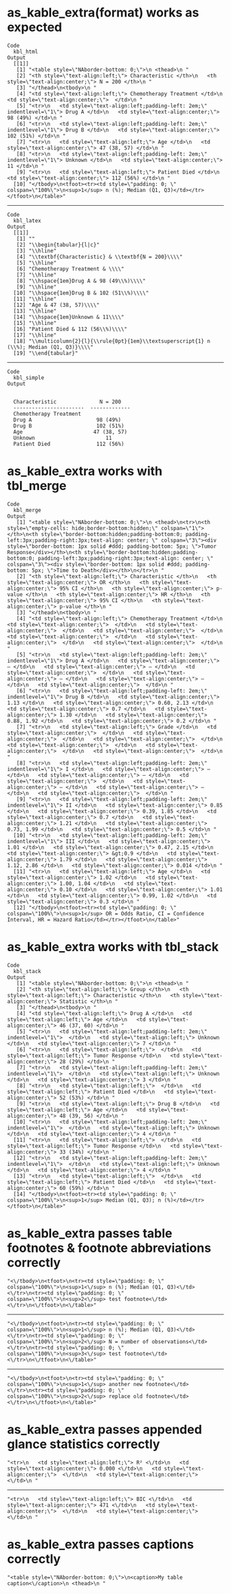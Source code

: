# as_kable_extra(format) works as expected

    Code
      kbl_html
    Output
      [[1]]
       [1] "<table style=\"NAborder-bottom: 0;\">\n <thead>\n "                                                                                                
       [2] "<th style=\"text-align:left;\"> Characteristic </th>\n   <th style=\"text-align:center;\"> N = 200 </th>\n "                                       
       [3] "</thead>\n<tbody>\n "                                                                                                                              
       [4] "<td style=\"text-align:left;\"> Chemotherapy Treatment </td>\n   <td style=\"text-align:center;\">  </td>\n "                                      
       [5] "<tr>\n   <td style=\"text-align:left;padding-left: 2em;\" indentlevel=\"1\"> Drug A </td>\n   <td style=\"text-align:center;\"> 98 (49%) </td>\n " 
       [6] "<tr>\n   <td style=\"text-align:left;padding-left: 2em;\" indentlevel=\"1\"> Drug B </td>\n   <td style=\"text-align:center;\"> 102 (51%) </td>\n "
       [7] "<tr>\n   <td style=\"text-align:left;\"> Age </td>\n   <td style=\"text-align:center;\"> 47 (38, 57) </td>\n "                                     
       [8] "<tr>\n   <td style=\"text-align:left;padding-left: 2em;\" indentlevel=\"1\"> Unknown </td>\n   <td style=\"text-align:center;\"> 11 </td>\n "      
       [9] "<tr>\n   <td style=\"text-align:left;\"> Patient Died </td>\n   <td style=\"text-align:center;\"> 112 (56%) </td>\n "                              
      [10] "</tbody>\n<tfoot><tr><td style=\"padding: 0; \" colspan=\"100%\">\n<sup>1</sup> n (%); Median (Q1, Q3)</td></tr></tfoot>\n</table>"                
      

---

    Code
      kbl_latex
    Output
      [[1]]
       [1] ""                                                                                      
       [2] "\\begin{tabular}{l|c}"                                                                 
       [3] "\\hline"                                                                               
       [4] "\\textbf{Characteristic} & \\textbf{N = 200}\\\\"                                      
       [5] "\\hline"                                                                               
       [6] "Chemotherapy Treatment & \\\\"                                                         
       [7] "\\hline"                                                                               
       [8] "\\hspace{1em}Drug A & 98 (49\\%)\\\\"                                                  
       [9] "\\hline"                                                                               
      [10] "\\hspace{1em}Drug B & 102 (51\\%)\\\\"                                                 
      [11] "\\hline"                                                                               
      [12] "Age & 47 (38, 57)\\\\"                                                                 
      [13] "\\hline"                                                                               
      [14] "\\hspace{1em}Unknown & 11\\\\"                                                         
      [15] "\\hline"                                                                               
      [16] "Patient Died & 112 (56\\%)\\\\"                                                        
      [17] "\\hline"                                                                               
      [18] "\\multicolumn{2}{l}{\\rule{0pt}{1em}\\textsuperscript{1} n (\\%); Median (Q1, Q3)}\\\\"
      [19] "\\end{tabular}"                                                                        
      

---

    Code
      kbl_simple
    Output
      
      
      Characteristic              N = 200   
      -----------------------  -------------
      Chemotherapy Treatment                
      Drug A                     98 (49%)   
      Drug B                     102 (51%)  
      Age                       47 (38, 57) 
      Unknown                       11      
      Patient Died               112 (56%)  

# as_kable_extra works with tbl_merge

    Code
      kbl_merge
    Output
       [1] "<table style=\"NAborder-bottom: 0;\">\n <thead>\n<tr>\n<th style=\"empty-cells: hide;border-bottom:hidden;\" colspan=\"1\"></th>\n<th style=\"border-bottom:hidden;padding-bottom:0; padding-left:3px;padding-right:3px;text-align: center; \" colspan=\"3\"><div style=\"border-bottom: 1px solid #ddd; padding-bottom: 5px; \">Tumor Response</div></th>\n<th style=\"border-bottom:hidden;padding-bottom:0; padding-left:3px;padding-right:3px;text-align: center; \" colspan=\"3\"><div style=\"border-bottom: 1px solid #ddd; padding-bottom: 5px; \">Time to Death</div></th>\n</tr>\n "
       [2] "<th style=\"text-align:left;\"> Characteristic </th>\n   <th style=\"text-align:center;\"> OR </th>\n   <th style=\"text-align:center;\"> 95% CI </th>\n   <th style=\"text-align:center;\"> p-value </th>\n   <th style=\"text-align:center;\"> HR </th>\n   <th style=\"text-align:center;\"> 95% CI </th>\n   <th style=\"text-align:center;\"> p-value </th>\n "                                                                                                                                                                                                                          
       [3] "</thead>\n<tbody>\n "                                                                                                                                                                                                                                                                                                                                                                                                                                                                                                                                                                         
       [4] "<td style=\"text-align:left;\"> Chemotherapy Treatment </td>\n   <td style=\"text-align:center;\">  </td>\n   <td style=\"text-align:center;\">  </td>\n   <td style=\"text-align:center;\">  </td>\n   <td style=\"text-align:center;\">  </td>\n   <td style=\"text-align:center;\">  </td>\n   <td style=\"text-align:center;\">  </td>\n "                                                                                                                                                                                                                                                
       [5] "<tr>\n   <td style=\"text-align:left;padding-left: 2em;\" indentlevel=\"1\"> Drug A </td>\n   <td style=\"text-align:center;\"> — </td>\n   <td style=\"text-align:center;\"> — </td>\n   <td style=\"text-align:center;\">  </td>\n   <td style=\"text-align:center;\"> — </td>\n   <td style=\"text-align:center;\"> — </td>\n   <td style=\"text-align:center;\">  </td>\n "                                                                                                                                                                                                               
       [6] "<tr>\n   <td style=\"text-align:left;padding-left: 2em;\" indentlevel=\"1\"> Drug B </td>\n   <td style=\"text-align:center;\"> 1.13 </td>\n   <td style=\"text-align:center;\"> 0.60, 2.13 </td>\n   <td style=\"text-align:center;\"> 0.7 </td>\n   <td style=\"text-align:center;\"> 1.30 </td>\n   <td style=\"text-align:center;\"> 0.88, 1.92 </td>\n   <td style=\"text-align:center;\"> 0.2 </td>\n "                                                                                                                                                                                 
       [7] "<tr>\n   <td style=\"text-align:left;\"> Grade </td>\n   <td style=\"text-align:center;\">  </td>\n   <td style=\"text-align:center;\">  </td>\n   <td style=\"text-align:center;\">  </td>\n   <td style=\"text-align:center;\">  </td>\n   <td style=\"text-align:center;\">  </td>\n   <td style=\"text-align:center;\">  </td>\n "                                                                                                                                                                                                                                                        
       [8] "<tr>\n   <td style=\"text-align:left;padding-left: 2em;\" indentlevel=\"1\"> I </td>\n   <td style=\"text-align:center;\"> — </td>\n   <td style=\"text-align:center;\"> — </td>\n   <td style=\"text-align:center;\">  </td>\n   <td style=\"text-align:center;\"> — </td>\n   <td style=\"text-align:center;\"> — </td>\n   <td style=\"text-align:center;\">  </td>\n "                                                                                                                                                                                                                    
       [9] "<tr>\n   <td style=\"text-align:left;padding-left: 2em;\" indentlevel=\"1\"> II </td>\n   <td style=\"text-align:center;\"> 0.85 </td>\n   <td style=\"text-align:center;\"> 0.39, 1.85 </td>\n   <td style=\"text-align:center;\"> 0.7 </td>\n   <td style=\"text-align:center;\"> 1.21 </td>\n   <td style=\"text-align:center;\"> 0.73, 1.99 </td>\n   <td style=\"text-align:center;\"> 0.5 </td>\n "                                                                                                                                                                                     
      [10] "<tr>\n   <td style=\"text-align:left;padding-left: 2em;\" indentlevel=\"1\"> III </td>\n   <td style=\"text-align:center;\"> 1.01 </td>\n   <td style=\"text-align:center;\"> 0.47, 2.15 </td>\n   <td style=\"text-align:center;\"> &gt;0.9 </td>\n   <td style=\"text-align:center;\"> 1.79 </td>\n   <td style=\"text-align:center;\"> 1.12, 2.86 </td>\n   <td style=\"text-align:center;\"> 0.014 </td>\n "                                                                                                                                                                              
      [11] "<tr>\n   <td style=\"text-align:left;\"> Age </td>\n   <td style=\"text-align:center;\"> 1.02 </td>\n   <td style=\"text-align:center;\"> 1.00, 1.04 </td>\n   <td style=\"text-align:center;\"> 0.10 </td>\n   <td style=\"text-align:center;\"> 1.01 </td>\n   <td style=\"text-align:center;\"> 0.99, 1.02 </td>\n   <td style=\"text-align:center;\"> 0.3 </td>\n "                                                                                                                                                                                                                       
      [12] "</tbody>\n<tfoot><tr><td style=\"padding: 0; \" colspan=\"100%\">\n<sup>1</sup> OR = Odds Ratio, CI = Confidence Interval, HR = Hazard Ratio</td></tr></tfoot>\n</table>"                                                                                                                                                                                                                                                                                                                                                                                                                     

# as_kable_extra works with tbl_stack

    Code
      kbl_stack
    Output
       [1] "<table style=\"NAborder-bottom: 0;\">\n <thead>\n "                                                                                                                                    
       [2] "<th style=\"text-align:left;\"> Group </th>\n   <th style=\"text-align:left;\"> Characteristic </th>\n   <th style=\"text-align:center;\"> Statistic </th>\n "                         
       [3] "</thead>\n<tbody>\n "                                                                                                                                                                  
       [4] "<td style=\"text-align:left;\"> Drug A </td>\n   <td style=\"text-align:left;\"> Age </td>\n   <td style=\"text-align:center;\"> 46 (37, 60) </td>\n "                                 
       [5] "<tr>\n   <td style=\"text-align:left;padding-left: 2em;\" indentlevel=\"1\">  </td>\n   <td style=\"text-align:left;\"> Unknown </td>\n   <td style=\"text-align:center;\"> 7 </td>\n "
       [6] "<tr>\n   <td style=\"text-align:left;\">  </td>\n   <td style=\"text-align:left;\"> Tumor Response </td>\n   <td style=\"text-align:center;\"> 28 (29%) </td>\n "                      
       [7] "<tr>\n   <td style=\"text-align:left;padding-left: 2em;\" indentlevel=\"1\">  </td>\n   <td style=\"text-align:left;\"> Unknown </td>\n   <td style=\"text-align:center;\"> 3 </td>\n "
       [8] "<tr>\n   <td style=\"text-align:left;\">  </td>\n   <td style=\"text-align:left;\"> Patient Died </td>\n   <td style=\"text-align:center;\"> 52 (53%) </td>\n "                        
       [9] "<tr>\n   <td style=\"text-align:left;\"> Drug B </td>\n   <td style=\"text-align:left;\"> Age </td>\n   <td style=\"text-align:center;\"> 48 (39, 56) </td>\n "                        
      [10] "<tr>\n   <td style=\"text-align:left;padding-left: 2em;\" indentlevel=\"1\">  </td>\n   <td style=\"text-align:left;\"> Unknown </td>\n   <td style=\"text-align:center;\"> 4 </td>\n "
      [11] "<tr>\n   <td style=\"text-align:left;\">  </td>\n   <td style=\"text-align:left;\"> Tumor Response </td>\n   <td style=\"text-align:center;\"> 33 (34%) </td>\n "                      
      [12] "<tr>\n   <td style=\"text-align:left;padding-left: 2em;\" indentlevel=\"1\">  </td>\n   <td style=\"text-align:left;\"> Unknown </td>\n   <td style=\"text-align:center;\"> 4 </td>\n "
      [13] "<tr>\n   <td style=\"text-align:left;\">  </td>\n   <td style=\"text-align:left;\"> Patient Died </td>\n   <td style=\"text-align:center;\"> 60 (59%) </td>\n "                        
      [14] "</tbody>\n<tfoot><tr><td style=\"padding: 0; \" colspan=\"100%\">\n<sup>1</sup> Median (Q1, Q3); n (%)</td></tr></tfoot>\n</table>"                                                    

# as_kable_extra passes table footnotes & footnote abbreviations correctly

    "<\/tbody>\n<tfoot>\n<tr><td style=\"padding: 0; \" colspan=\"100%\">\n<sup>1<\/sup> n (%); Median (Q1, Q3)<\/td><\/tr>\n<tr><td style=\"padding: 0; \" colspan=\"100%\">\n<sup>2<\/sup> test footnote<\/td><\/tr>\n<\/tfoot>\n<\/table>"

---

    "<\/tbody>\n<tfoot>\n<tr><td style=\"padding: 0; \" colspan=\"100%\">\n<sup>1<\/sup> n (%); Median (Q1, Q3)<\/td><\/tr>\n<tr><td style=\"padding: 0; \" colspan=\"100%\">\n<sup>2<\/sup> N = number of observations<\/td><\/tr>\n<tr><td style=\"padding: 0; \" colspan=\"100%\">\n<sup>3<\/sup> test footnote<\/td><\/tr>\n<\/tfoot>\n<\/table>"

---

    "<\/tbody>\n<tfoot>\n<tr><td style=\"padding: 0; \" colspan=\"100%\">\n<sup>1<\/sup> another new footnote<\/td><\/tr>\n<tr><td style=\"padding: 0; \" colspan=\"100%\">\n<sup>2<\/sup> replace old footnote<\/td><\/tr>\n<\/tfoot>\n<\/table>"

# as_kable_extra passes appended glance statistics correctly

    "<tr>\n   <td style=\"text-align:left;\"> R² <\/td>\n   <td style=\"text-align:center;\"> 0.000 <\/td>\n   <td style=\"text-align:center;\">  <\/td>\n   <td style=\"text-align:center;\">  <\/td>\n "

---

    "<tr>\n   <td style=\"text-align:left;\"> BIC <\/td>\n   <td style=\"text-align:center;\"> 471 <\/td>\n   <td style=\"text-align:center;\">  <\/td>\n   <td style=\"text-align:center;\">  <\/td>\n "

# as_kable_extra passes captions correctly

    "<table style=\"NAborder-bottom: 0;\">\n<caption>My table caption<\/caption>\n <thead>\n "

